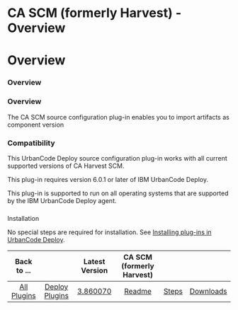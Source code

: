 
CA SCM (formerly Harvest) - Overview
====================================

# Overview



### Overview




 


### Overview


The CA SCM source configuration plug-in enables you to import artifacts as 
component version


### Compatibility


This UrbanCode Deploy source configuration plug-in works with all current 
supported versions of CA Harvest SCM.


This plug-in requires version 6.0.1 or later of IBM UrbanCode Deploy.


This 
plug-in is supported to run on all operating systems that are supported by the IBM UrbanCode Deploy agent.


### 
Installation


No special steps are required for installation. See [Installing plug-ins in UrbanCode 
Deploy](https://www.urbancode.com/resource/installing-plug-ins-in-urbancode-products/ "Installing plug-ins in UrbanCode 
Deploy").




|Back to ...||Latest Version|CA SCM (formerly Harvest) |||
| :---: | :---: | :---: | :---: | :---: | :---: |
|[All Plugins](../../index.md)|[Deploy Plugins](../README.md)|[3.860070](https://raw.githubusercontent.com/UrbanCode/IBM-UCD-PLUGINS/main/files/air-plugin-CASCM/air-plugin-CASCM-3.860070.zip)|[Readme](README.md)|[Steps](steps.md)|[Downloads](downloads.md)|
